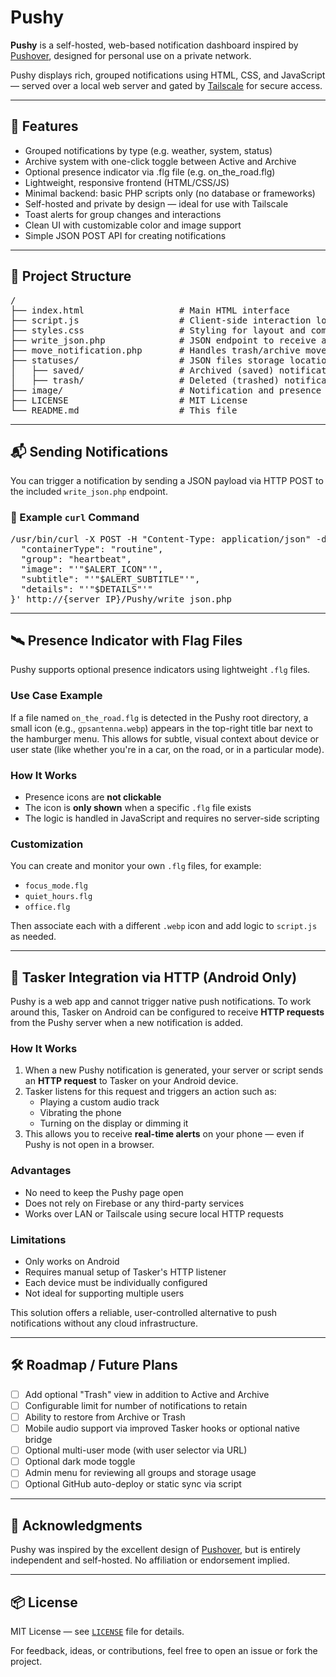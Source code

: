 # Pushy

**Pushy** is a self-hosted, web-based notification dashboard inspired by [Pushover](https://pushover.net), designed for personal use on a private network.

Pushy displays rich, grouped notifications using HTML, CSS, and JavaScript — served over a local web server and gated by [Tailscale](https://tailscale.com) for secure access.

---

## 🔧 Features

- Grouped notifications by type (e.g. weather, system, status)
- Archive system with one-click toggle between Active and Archive
- Optional presence indicator via .flg file (e.g. on_the_road.flg)
- Lightweight, responsive frontend (HTML/CSS/JS)
- Minimal backend: basic PHP scripts only (no database or frameworks)
- Self-hosted and private by design — ideal for use with Tailscale
- Toast alerts for group changes and interactions
- Clean UI with customizable color and image support
- Simple JSON POST API for creating notifications

---

## 📂 Project Structure

<pre>
/
├── index.html                  # Main HTML interface
├── script.js                   # Client-side interaction logic
├── styles.css                  # Styling for layout and components
├── write_json.php              # JSON endpoint to receive and save notifications
├── move_notification.php       # Handles trash/archive moves from the frontend
├── statuses/                   # JSON files storage location
│   ├── saved/                  # Archived (saved) notifications
│   ├── trash/                  # Deleted (trashed) notifications
├── image/                      # Notification and presence icons (e.g., heartbeat.webp)
├── LICENSE                     # MIT License
└── README.md                   # This file
</pre>

---

## 📬 Sending Notifications

You can trigger a notification by sending a JSON payload via HTTP POST to the included `write_json.php` endpoint.

### 🔧 Example `curl` Command

<pre>
/usr/bin/curl -X POST -H "Content-Type: application/json" -d '{
  "containerType": "routine",
  "group": "heartbeat",
  "image": "'"$ALERT_ICON"'",
  "subtitle": "'"$ALERT_SUBTITLE"'",
  "details": "'"$DETAILS"'"
}' http://{server IP}/Pushy/write_json.php
</pre>

---

## 🛰️ Presence Indicator with Flag Files

Pushy supports optional presence indicators using lightweight `.flg` files.

### Use Case Example

If a file named `on_the_road.flg` is detected in the Pushy root directory, a small icon (e.g., `gpsantenna.webp`) appears in the top-right title bar next to the hamburger menu. This allows for subtle, visual context about device or user state (like whether you're in a car, on the road, or in a particular mode).

### How It Works

- Presence icons are **not clickable**
- The icon is **only shown** when a specific `.flg` file exists
- The logic is handled in JavaScript and requires no server-side scripting

### Customization

You can create and monitor your own `.flg` files, for example:

- `focus_mode.flg`
- `quiet_hours.flg`
- `office.flg`

Then associate each with a different `.webp` icon and add logic to `script.js` as needed.

---

## 📱 Tasker Integration via HTTP (Android Only)

Pushy is a web app and cannot trigger native push notifications. To work around this, Tasker on Android can be configured to receive **HTTP requests** from the Pushy server when a new notification is added.

### How It Works

1. When a new Pushy notification is generated, your server or script sends an **HTTP request** to Tasker on your Android device.
2. Tasker listens for this request and triggers an action such as:
   - Playing a custom audio track
   - Vibrating the phone
   - Turning on the display or dimming it
3. This allows you to receive **real-time alerts** on your phone — even if Pushy is not open in a browser.

### Advantages

- No need to keep the Pushy page open
- Does not rely on Firebase or any third-party services
- Works over LAN or Tailscale using secure local HTTP requests

### Limitations

- Only works on Android
- Requires manual setup of Tasker's HTTP listener
- Each device must be individually configured
- Not ideal for supporting multiple users

This solution offers a reliable, user-controlled alternative to push notifications without any cloud infrastructure.

---

## 🛠️ Roadmap / Future Plans

- [ ] Add optional "Trash" view in addition to Active and Archive  
- [ ] Configurable limit for number of notifications to retain  
- [ ] Ability to restore from Archive or Trash  
- [ ] Mobile audio support via improved Tasker hooks or optional native bridge  
- [ ] Optional multi-user mode (with user selector via URL)  
- [ ] Optional dark mode toggle  
- [ ] Admin menu for reviewing all groups and storage usage  
- [ ] Optional GitHub auto-deploy or static sync via script  

---

## 🙏 Acknowledgments

Pushy was inspired by the excellent design of [Pushover](https://pushover.net), but is entirely independent and self-hosted. No affiliation or endorsement implied.

---

## 📦 License

MIT License — see [`LICENSE`](LICENSE) file for details.

For feedback, ideas, or contributions, feel free to open an issue or fork the project.

